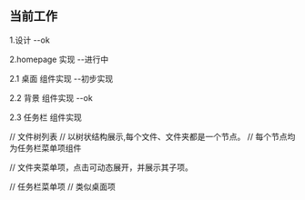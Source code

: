 ## 当前工作

 1.设计 --ok

 2.homepage 实现
    --进行中

   2.1 桌面 组件实现 --初步实现

   2.2 背景 组件实现 --ok

   2.3 任务栏 组件实现 

// 文件树列表
  // 以树状结构展示,每个文件、文件夹都是一个节点。
  // 每个节点均为任务栏菜单项组件

  // 文件夹菜单项，点击可动态展开，并展示其子项。

// 任务栏菜单项
  // 类似桌面项